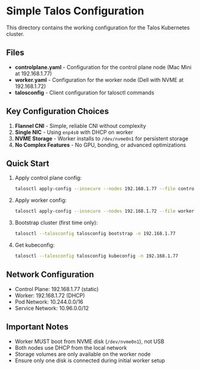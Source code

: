 # Simple Talos Configuration

This directory contains the working configuration for the Talos Kubernetes cluster.

## Files

- **controlplane.yaml** - Configuration for the control plane node (Mac Mini at 192.168.1.77)
- **worker.yaml** - Configuration for the worker node (Dell with NVME at 192.168.1.72)
- **talosconfig** - Client configuration for talosctl commands

## Key Configuration Choices

1. **Flannel CNI** - Simple, reliable CNI without complexity
2. **Single NIC** - Using `enp4s0` with DHCP on worker
3. **NVME Storage** - Worker installs to `/dev/nvme0n1` for persistent storage
4. **No Complex Features** - No GPU, bonding, or advanced optimizations

## Quick Start

1. Apply control plane config:
   ```bash
   talosctl apply-config --insecure --nodes 192.168.1.77 --file controlplane.yaml
   ```

2. Apply worker config:
   ```bash
   talosctl apply-config --insecure --nodes 192.168.1.72 --file worker.yaml
   ```

3. Bootstrap cluster (first time only):
   ```bash
   talosctl --talosconfig talosconfig bootstrap -n 192.168.1.77
   ```

4. Get kubeconfig:
   ```bash
   talosctl --talosconfig talosconfig kubeconfig -n 192.168.1.77
   ```

## Network Configuration
- Control Plane: 192.168.1.77 (static)
- Worker: 192.168.1.72 (DHCP)
- Pod Network: 10.244.0.0/16
- Service Network: 10.96.0.0/12

## Important Notes

- Worker MUST boot from NVME disk (`/dev/nvme0n1`), not USB
- Both nodes use DHCP from the local network
- Storage volumes are only available on the worker node
- Ensure only one disk is connected during initial worker setup
